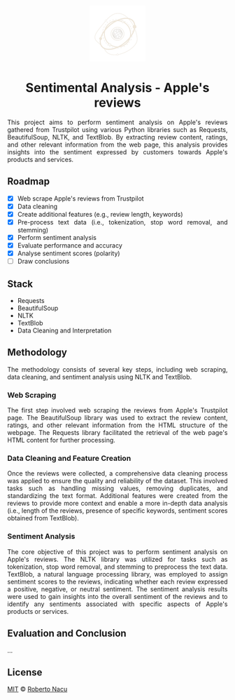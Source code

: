 <div align="center">
  <img src="imgs/logo-light-nobg.png" alt="logo" width="128"/>
  <h1>Sentimental Analysis - Apple's reviews</h1>

</div>

<div align="justify">

This project aims to perform sentiment analysis on Apple's reviews gathered from Trustpilot using various Python libraries such as Requests, BeautifulSoup, NLTK, and TextBlob. By extracting review content, ratings, and other relevant information from the web page, this analysis provides insights into the sentiment expressed by customers towards Apple's products and services.

## Roadmap

- [x]  Web scrape Apple's reviews from Trustpilot
- [x]  Data cleaning
- [x]  Create additional features (e.g., review length, keywords)
- [x]  Pre-process text data (i.e., tokenization, stop word removal, and stemming)
- [x]  Perform sentiment analysis
- [x]  Evaluate performance and accuracy
- [x]  Analyse sentiment scores (polarity)
- [ ]  Draw conclusions

## Stack

- Requests
- BeautifulSoup
- NLTK
- TextBlob
- Data Cleaning and Interpretation

## Methodology

The methodology consists of several key steps, including web scraping, data cleaning, and sentiment analysis using NLTK and TextBlob.

### Web Scraping

The first step involved web scraping the reviews from Apple's Trustpilot page. The BeautifulSoup library was used to extract the review content, ratings, and other relevant information from the HTML structure of the webpage. The Requests library facilitated the retrieval of the web page's HTML content for further processing.

### Data Cleaning and Feature Creation
Once the reviews were collected, a comprehensive data cleaning process was applied to ensure the quality and reliability of the dataset. This involved tasks such as handling missing values, removing duplicates, and standardizing the text format. Additional features were created from the reviews to provide more context and enable a more in-depth data analysis (i.e., length of the reviews, presence of specific keywords, sentiment scores obtained from TextBlob).

### Sentiment Analysis
The core objective of this project was to perform sentiment analysis on Apple's reviews. The NLTK library was utilized for tasks such as tokenization, stop word removal, and stemming to preprocess the text data. TextBlob, a natural language processing library, was employed to assign sentiment scores to the reviews, indicating whether each review expressed a positive, negative, or neutral sentiment. The sentiment analysis results were used to gain insights into the overall sentiment of the reviews and to identify any sentiments associated with specific aspects of Apple's products or services.

## Evaluation and Conclusion

...

## License

[MIT](https://github.com/1391819/apple-sentiment-analysis/blob/main/License.txt) © [Roberto Nacu](https://github.com/1391819)
